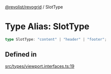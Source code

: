 [@revolist/revogrid](README.md) / SlotType

# Type Alias: SlotType

```ts
type SlotType: "content" | "header" | "footer";
```

## Defined in

[src/types/viewport.interfaces.ts:19](https://github.com/revolist/revogrid/blob/4b01754704358a4c5d2c901c2c25a863bb4fded2/src/types/viewport.interfaces.ts#L19)
